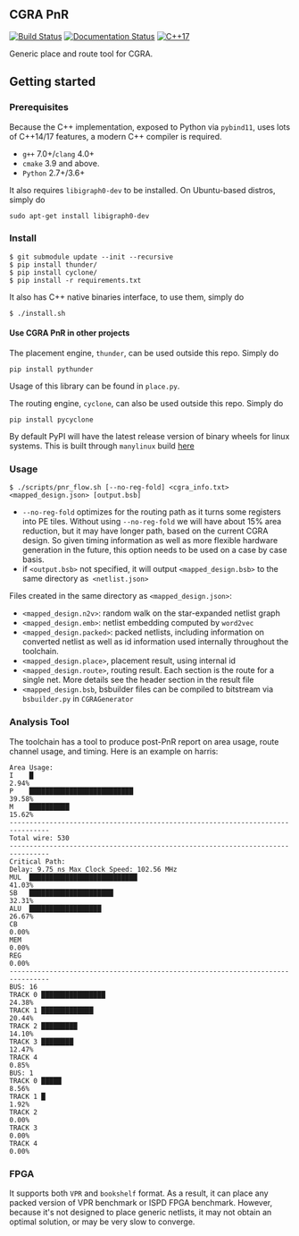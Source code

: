 CGRA PnR
--------
[![Build Status](https://travis-ci.org/Kuree/cgra_pnr.svg?branch=master)](https://travis-ci.org/Kuree/cgra_pnr)
[![Documentation Status](https://readthedocs.org/projects/cgra-pnr/badge/?version=dev)](https://cgra-pnr.readthedocs.io/en/dev/?badge=dev)
[![C++17](https://img.shields.io/badge/C%2B%2B-17-blue.svg)](https://en.wikipedia.org/wiki/C%2B%2B17)

Generic place and route tool for CGRA.
## Getting started
### Prerequisites
Because the C++ implementation, exposed to Python via `pybind11`, uses lots
of C++14/17 features, a modern C++ compiler is required.
+ `g++` 7.0+/`clang` 4.0+
+ `cmake` 3.9 and above.
+ `Python` 2.7+/3.6+

It also requires `libigraph0-dev` to be installed. On Ubuntu-based distros, simply do
```
sudo apt-get install libigraph0-dev
```

### Install
```
$ git submodule update --init --recursive
$ pip install thunder/
$ pip install cyclone/
$ pip install -r requirements.txt
```
It also has C++ native binaries interface, to use them, simply do
```
$ ./install.sh
```

#### Use CGRA PnR in other projects
The placement engine, `thunder`, can be used outside this repo. Simply do
```
pip install pythunder
```
Usage of this library can be found in `place.py`.

The routing engine, `cyclone`, can also be used outside this repo. Simply do
```
pip install pycyclone
```

By default PyPI will have the latest release version of binary wheels for linux
systems. This is built through `manylinux` build
[here](https://github.com/Kuree/cgra_pnr_build)

### Usage
```
$ ./scripts/pnr_flow.sh [--no-reg-fold] <cgra_info.txt> <mapped_design.json> [output.bsb]
```
  - `--no-reg-fold` optimizes for the routing path as it turns some registers into PE tiles. Without using `--no-reg-fold` we will have about 15% area reduction, but it may have longer path, based on the current CGRA design. So given timing information as well as more flexible hardware generation in the future, this option needs to be used on a case by case basis.
  - if `<output.bsb>` not specified, it will output `<mapped_design.bsb>` to the same directory as` <netlist.json>`

Files created in the same directory as `<mapped_design.json>`:
+ `<mapped_design.n2v>`: random walk on the star-expanded netlist graph
+ `<mapped_design.emb>`: netlist embedding computed by `word2vec`
+ `<mapped_design.packed>`: packed netlists, including information on converted netlist as well as id information used internally throughout the toolchain.
+ `<mapped_design.place>`, placement result, using internal id
+ `<mapped_design.route>`, routing result. Each section is the route for a single net. More details see the header section in the result file
+ `<mapped_design.bsb`, bsbuilder files can be compiled to bitstream via `bsbuilder.py` in `CGRAGenerator`

### Analysis Tool
The toolchain has a tool to produce post-PnR report on area usage, route channel usage, and timing. Here is an example on harris:
```
Area Usage:
I    █                                                                   2.94%
P    ██████████████████████████                                          39.58%
M    ██████████                                                          15.62%
--------------------------------------------------------------------------------
Total wire: 530
--------------------------------------------------------------------------------
Critical Path:
Delay: 9.75 ns Max Clock Speed: 102.56 MHz
MUL  ███████████████████████████                                         41.03%
SB   █████████████████████                                               32.31%
ALU  ██████████████████                                                  26.67%
CB                                                                       0.00%
MEM                                                                      0.00%
REG                                                                      0.00%
--------------------------------------------------------------------------------
BUS: 16
TRACK 0 ████████████████                                                 24.38%
TRACK 1 █████████████                                                    20.44%
TRACK 2 █████████                                                        14.10%
TRACK 3 ████████                                                         12.47%
TRACK 4                                                                  0.85%
BUS: 1
TRACK 0 █████                                                            8.56%
TRACK 1 █                                                                1.92%
TRACK 2                                                                  0.00%
TRACK 3                                                                  0.00%
TRACK 4                                                                  0.00%

```

### FPGA
It supports both `VPR` and `bookshelf` format. As a result, it can place any
packed version of VPR benchmark or ISPD FPGA benchmark. However, because it's
not designed to place generic netlists, it may not obtain an optimal solution,
or may be very slow to converge.
